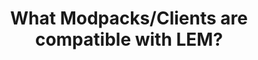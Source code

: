 ---
layout: faq
title: "What Modpacks/Clients are compatible with LEM?"
image: /assets/faq/modpack.png
permalink: /faq/modpack
type: faq
main-text: | 
  "Clients" in the sense of Lunar Client, Badlion Client, Feather client, etc are not recommended for LEM. They very often break LEM's UI features and in some cases make the game near unplayable (Lunar Client for example), due to all of this it is highly suggested to use one of the options listed below instead.

  1 - [Console-idated](https://modrinth.com/modpack/console-idated): Console-idated is a modpack that attempts to mimic the look of LCE, and has LEM compatibility with few compromises.
  
  LEM Compatibility: Great<br><br>

  2 - [Additive](https://www.modrinth.com/modpack/additive): Additive is built off of Adrenaline aiming to be an alternative to OptiFine, it adds many features from OptiFine such as shaders, zoom, resource pack features and among other things.

  LEM Compatibility: Good<br><br>

  3 - [Fabulously Optimized](https://fabulously-optimized.gitbook.io/modpack/readme/install-instructions): FO is a modpack designed to improve the performance of Minecraft and works pretty well with LEM.

  LEM Compatibility: Good<br><br>

  4 - [Adrenaline](https://www.modrinth.com/modpack/adrenaline): Adrenaline is a lightweight modpack that focuses on just improving the performance of Minecraft, it does not add any significant features. You should use this if you just want better performance than Vanilla and nothing else.

  LEM Compatibility: Good<br><br>

  5 - <u>Vanilla Minecraft</u>: Vanilla Minecraft works fine on LEM with no LEM-specific issues, but Vanilla is very poorly optimized. We recommend anything listed above over Vanilla.

  LEM Compatibility: Good
markdown: true
---